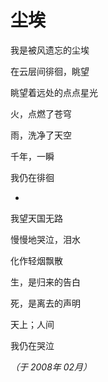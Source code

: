 # 尘埃

我是被风遗忘的尘埃

在云层间徘徊，眺望

眺望着远处的点点星光

火，点燃了苍穹

雨，洗净了天空

千年，一瞬

我仍在徘徊

*

我望天国无路

慢慢地哭泣，泪水

化作轻烟飘散

生，是归来的告白

死，是离去的声明

天上；人间

我仍在哭泣

*（于 2008年 02月）*